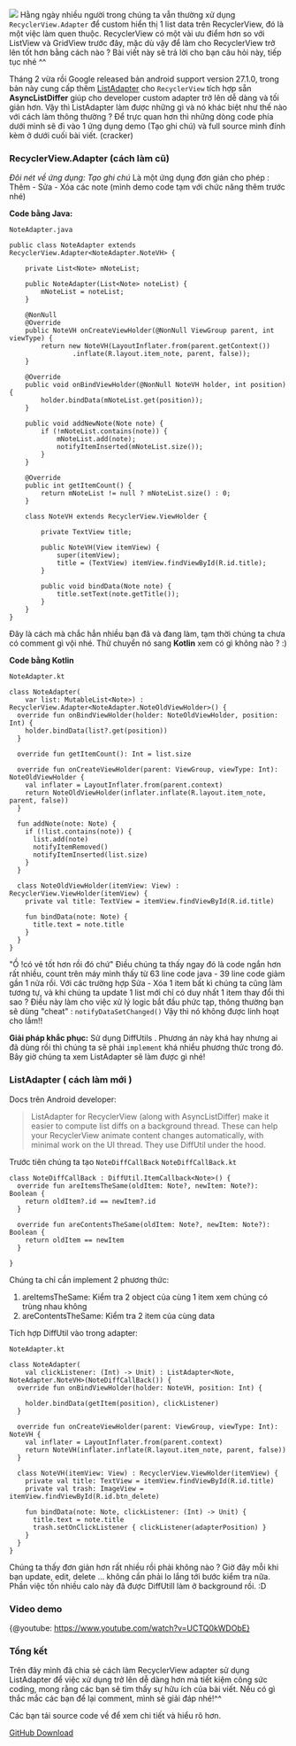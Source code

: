 ![](https://images.viblo.asia/9fdcf0ee-a4b4-4d4d-877a-246226a38ce1.png)
Hằng ngày nhiều người trong chúng ta vẫn thường xử dụng `RecyclerView.Adapter` để custom hiển thị 1 list data trên RecyclerView, đó là một việc làm quen thuộc. RecyclerView có một vài ưu điểm hơn so với ListView và GridView trước đây, mặc dù vậy để làm cho RecyclerView trở lên tốt hơn bằng cách nào ? Bài viết này sẽ trả lời cho bạn câu hỏi này, tiếp tục nhé ^^

Tháng 2 vừa rồi Google released bản android support version 27.1.0, trong bản này cung cấp thêm [ListAdapter](https://developer.android.com/reference/android/support/v7/recyclerview/extensions/ListAdapter.html)  cho `RecyclerView` tích hợp sẵn **AsyncListDiffer** giúp cho developer custom adapter trở lên dễ dàng và tối giản hơn. Vậy thì ListAdapter làm được những gì và nó khác biệt như thế nào với cách làm thông thường ? Để trực quan hơn thì những dòng code phía dưới mình sẽ đi vào 1 ứng dụng demo (Tạo ghi chú) và full source mình đính kèm ở dưới cuối bài viết. (cracker)

### RecyclerView.Adapter (cách làm cũ)

*Đôi nét về ứng dụng: Tạo ghi chú*
Là một ứng dụng đơn giản cho phép : Thêm - Sửa - Xóa các note (mình demo code tạm với chức năng thêm trước nhé)

**Code bằng Java:**

`NoteAdapter.java`

```
public class NoteAdapter extends RecyclerView.Adapter<NoteAdapter.NoteVH> {

    private List<Note> mNoteList;

    public NoteAdapter(List<Note> noteList) {
        mNoteList = noteList;
    }

    @NonNull
    @Override
    public NoteVH onCreateViewHolder(@NonNull ViewGroup parent, int viewType) {
        return new NoteVH(LayoutInflater.from(parent.getContext())
                .inflate(R.layout.item_note, parent, false));
    }

    @Override
    public void onBindViewHolder(@NonNull NoteVH holder, int position) {
        holder.bindData(mNoteList.get(position));
    }

    public void addNewNote(Note note) {
        if (!mNoteList.contains(note)) {
            mNoteList.add(note);
            notifyItemInserted(mNoteList.size());
        }
    }

    @Override
    public int getItemCount() {
        return mNoteList != null ? mNoteList.size() : 0;
    }

    class NoteVH extends RecyclerView.ViewHolder {

        private TextView title;

        public NoteVH(View itemView) {
            super(itemView);
            title = (TextView) itemView.findViewById(R.id.title);
        }

        public void bindData(Note note) {
            title.setText(note.getTitle());
        }
    }
}
```

Đây là cách mà chắc hẳn nhiều bạn đã và đang làm, tạm thời chúng ta chưa có comment gì vội nhé. Thử chuyển nó sang **Kotlin** xem có gì không nào ? :)

**Code bằng Kotlin**

`NoteAdapter.kt`

```
class NoteAdapter(
    var list: MutableList<Note>) : RecyclerView.Adapter<NoteAdapter.NoteOldViewHolder>() {
  override fun onBindViewHolder(holder: NoteOldViewHolder, position: Int) {
    holder.bindData(list?.get(position))
  }

  override fun getItemCount(): Int = list.size

  override fun onCreateViewHolder(parent: ViewGroup, viewType: Int): NoteOldViewHolder {
    val inflater = LayoutInflater.from(parent.context)
    return NoteOldViewHolder(inflater.inflate(R.layout.item_note, parent, false))
  }

  fun addNote(note: Note) {
    if (!list.contains(note)) {
      list.add(note)
      notifyItemRemoved()
      notifyItemInserted(list.size)
    }
  }

  class NoteOldViewHolder(itemView: View) : RecyclerView.ViewHolder(itemView) {
    private val title: TextView = itemView.findViewById(R.id.title)

    fun bindData(note: Note) {
      title.text = note.title
    }
  }
}
```
"Ồ !có vẻ tốt hơn rồi đó chứ" Điều chúng ta thấy ngay đó là code ngắn hơn rất nhiều, count trên máy mình thấy từ 63 line code java - 39 line code giảm gần 1 nửa rồi. Với các trường hợp Sửa - Xóa 1 item bất kì chúng ta cũng làm tương tự, và khi chúng ta update 1 list mới chỉ có duy nhất 1 item thay đổi thì sao ? Điều này làm cho việc xử lý logic bắt đầu phức tạp, thông thường bạn sẽ dùng "cheat" : `notifyDataSetChanged()`
Vậy thì nó không được linh hoạt cho lắm!!

**Giải pháp khắc phục:** Sử dụng DiffUtils . Phương án này khá hay nhưng ai đã dùng rồi thì chúng ta sẽ phải `implement` khá nhiều phương thức trong đó.
Bây giờ chúng ta xem ListAdapter sẽ làm được gì nhé!

### ListAdapter ( cách làm mới )
Docs trên Android developer:

> ListAdapter for RecyclerView (along with AsyncListDiffer) make it easier to compute list diffs on a background thread. These can help your RecyclerView animate content changes automatically, with minimal work on the UI thread. They use DiffUtil under the hood.
> 

Trước tiên chúng ta tạo `NoteDiffCallBack`
`NoteDiffCallBack.kt`

```
class NoteDiffCallBack : DiffUtil.ItemCallback<Note>() {
  override fun areItemsTheSame(oldItem: Note?, newItem: Note?): Boolean {
    return oldItem?.id == newItem?.id
  }

  override fun areContentsTheSame(oldItem: Note?, newItem: Note?): Boolean {
    return oldItem == newItem
  }

}
```
Chúng ta chỉ cần implement 2 phương thức:
1. areItemsTheSame: Kiểm tra 2 object của cùng 1 item xem chúng có trùng nhau không
2. areContentsTheSame: Kiểm tra 2 item của cùng data 

Tích hợp DiffUtil vào trong adapter:

`NoteAdapter.kt`
```
class NoteAdapter(
    val clickListener: (Int) -> Unit) : ListAdapter<Note, NoteAdapter.NoteVH>(NoteDiffCallBack()) {
  override fun onBindViewHolder(holder: NoteVH, position: Int) {

    holder.bindData(getItem(position), clickListener)
  }

  override fun onCreateViewHolder(parent: ViewGroup, viewType: Int): NoteVH {
    val inflater = LayoutInflater.from(parent.context)
    return NoteVH(inflater.inflate(R.layout.item_note, parent, false))
  }

  class NoteVH(itemView: View) : RecyclerView.ViewHolder(itemView) {
    private val title: TextView = itemView.findViewById(R.id.title)
    private val trash: ImageView = itemView.findViewById(R.id.btn_delete)

    fun bindData(note: Note, clickListener: (Int) -> Unit) {
      title.text = note.title
      trash.setOnClickListener { clickListener(adapterPosition) }
    }
  }
}
```

Chúng ta thấy đơn giản hơn rất nhiều rồi phải không nào ? Giờ đây mỗi khi bạn update, edit, delete ... không cần phải lo lắng tới bước kiểm tra nữa. Phần việc tốn nhiều calo này đã được DiffUtill làm ở background rồi. :D

### Video demo
{@youtube: https://www.youtube.com/watch?v=UCTQ0kWDObE}

### Tổng kết

Trên đây mình đã chia sẻ cách làm RecyclerView adapter sử dụng ListAdapter để việc xử dụng trở lên dễ dàng hơn mà tiết kiệm công sức coding, mong rằng các bạn sẽ tìm thấy sự hữu ích của bài viết. Nếu có gì thắc mắc các bạn để lại comment, mình sẽ giải đáp nhé!^^

Các bạn tải source code về để xem chi tiết và hiểu rõ hơn.

[GitHub Download](https://github.com/thanhviet-ucan/SmartListAdapter)